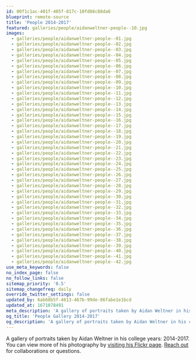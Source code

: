 ```yaml
---
id: 00f1c1ac-401f-405f-817c-10fd88c88da6
blueprint: remote-source
title: 'People 2014-2017'
featured: galleries/people/aidanweltner-people--10.jpg
images:
  - galleries/people/aidanweltner-people--01.jpg
  - galleries/people/aidanweltner-people--02.jpg
  - galleries/people/aidanweltner-people--03.jpg
  - galleries/people/aidanweltner-people--04.jpg
  - galleries/people/aidanweltner-people--05.jpg
  - galleries/people/aidanweltner-people--06.jpg
  - galleries/people/aidanweltner-people--07.jpg
  - galleries/people/aidanweltner-people--08.jpg
  - galleries/people/aidanweltner-people--09.jpg
  - galleries/people/aidanweltner-people--10.jpg
  - galleries/people/aidanweltner-people--11.jpg
  - galleries/people/aidanweltner-people--12.jpg
  - galleries/people/aidanweltner-people--13.jpg
  - galleries/people/aidanweltner-people--14.jpg
  - galleries/people/aidanweltner-people--15.jpg
  - galleries/people/aidanweltner-people--16.jpg
  - galleries/people/aidanweltner-people--17.jpg
  - galleries/people/aidanweltner-people--18.jpg
  - galleries/people/aidanweltner-people--19.jpg
  - galleries/people/aidanweltner-people--20.jpg
  - galleries/people/aidanweltner-people--21.jpg
  - galleries/people/aidanweltner-people--22.jpg
  - galleries/people/aidanweltner-people--23.jpg
  - galleries/people/aidanweltner-people--24.jpg
  - galleries/people/aidanweltner-people--25.jpg
  - galleries/people/aidanweltner-people--26.jpg
  - galleries/people/aidanweltner-people--27.jpg
  - galleries/people/aidanweltner-people--28.jpg
  - galleries/people/aidanweltner-people--29.jpg
  - galleries/people/aidanweltner-people--30.jpg
  - galleries/people/aidanweltner-people--31.jpg
  - galleries/people/aidanweltner-people--32.jpg
  - galleries/people/aidanweltner-people--33.jpg
  - galleries/people/aidanweltner-people--34.jpg
  - galleries/people/aidanweltner-people--35.jpg
  - galleries/people/aidanweltner-people--36.jpg
  - galleries/people/aidanweltner-people--37.jpg
  - galleries/people/aidanweltner-people--38.jpg
  - galleries/people/aidanweltner-people--39.jpg
  - galleries/people/aidanweltner-people--40.jpg
  - galleries/people/aidanweltner-people--41.jpg
  - galleries/people/aidanweltner-people--42.jpg
use_meta_keywords: false
no_index_page: false
no_follow_links: false
sitemap_priority: '0.5'
sitemap_changefreq: daily
override_twitter_settings: false
updated_by: 6ab68b5f-4613-467b-99de-86fabe1e1bcd
updated_at: 1671078491
meta_description: 'A gallery of portraits taken by Aidan Weltner in his college years: 2014-2017.'
og_title: 'People Gallery 2014-2017'
og_description: 'A gallery of portraits taken by Aidan Weltner in his college years: 2014-2017.'
---
```

A gallery of portraits taken by Aidan Weltner in his college years: 2014-2017. You can view more of his photography by [visiting his Flickr page](https://www.flickr.com/people/aidanweltner/). [Reach out](/contact) for collaborations or questions.